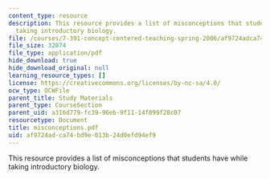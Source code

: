 ```yaml
---
content_type: resource
description: This resource provides a list of misconceptions that students have while
  taking introductory biology.
file: /courses/7-391-concept-centered-teaching-spring-2006/af9724adca74bd9e013b24d0efd94ef9_misconceptions.pdf
file_size: 32874
file_type: application/pdf
hide_download: true
hide_download_original: null
learning_resource_types: []
license: https://creativecommons.org/licenses/by-nc-sa/4.0/
ocw_type: OCWFile
parent_title: Study Materials
parent_type: CourseSection
parent_uid: a316d779-fc39-96eb-9f11-14f099f28c07
resourcetype: Document
title: misconceptions.pdf
uid: af9724ad-ca74-bd9e-013b-24d0efd94ef9
---
```

This resource provides a list of misconceptions that students have while taking introductory biology.